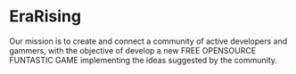 # EraRising

Our mission is to create and connect a community of  active developers and gammers,
with the objective of develop a new FREE OPENSOURCE FUNTASTIC GAME implementing the ideas suggested by the community.